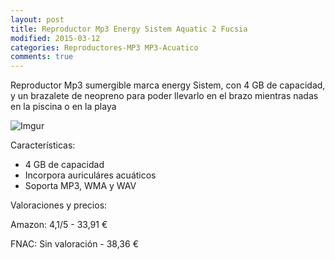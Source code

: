 ```yaml
---
layout: post
title: Reproductor Mp3 Energy Sistem Aquatic 2 Fucsia
modified: 2015-03-12
categories: Reproductores-MP3 MP3-Acuatico
comments: true
---
```


Reproductor Mp3 sumergible marca energy Sistem, con 4 GB de capacidad, y un brazalete de neopreno para poder llevarlo en el brazo mientras nadas en la piscina o en la playa

![Imgur](http://i.imgur.com/yrS4ap6.jpg?1 "Energy Sistem Aquatic 2")

Características:

 - 4 GB de capacidad
 - Incorpora auriculáres acuáticos
 - Soporta MP3, WMA y WAV


Valoraciones y precios:

Amazon: 4,1/5 - 33,91 €

FNAC: Sin valoración - 38,36 €
